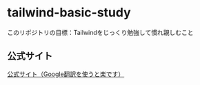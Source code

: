 # tailwind-basic-study
このリポジトリの目標：Tailwindをじっくり勉強して慣れ親しむこと

## 公式サイト  

<a href="https://tailwindcss.com/" >公式サイト（Google翻訳を使うと楽です）</a>
